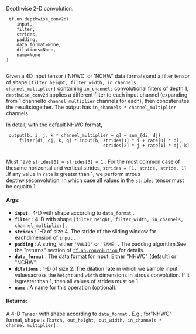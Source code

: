 Depthwise 2-D convolution.

```
 tf.nn.depthwise_conv2d(
    input,
    filter,
    strides,
    padding,
    data_format=None,
    dilations=None,
    name=None
)
 
```

Given a 4D input tensor ('NHWC' or 'NCHW' data formats)and a filter tensor of shape `[filter_height, filter_width, in_channels, channel_multiplier]` containing  `in_channels`  convolutional filters of depth 1,  `depthwise_conv2d` applies a different filter to each input channel (expanding from 1 channelto  `channel_multiplier`  channels for each), then concatenates the resultstogether.  The output has  `in_channels * channel_multiplier`  channels.

In detail, with the default NHWC format,

```
 output[b, i, j, k * channel_multiplier + q] = sum_{di, dj}
     filter[di, dj, k, q] * input[b, strides[1] * i + rate[0] * di,
                                     strides[2] * j + rate[1] * dj, k]
 
```

Must have  `strides[0] = strides[3] = 1` .  For the most common case of thesame horizontal and vertical strides,  `strides = [1, stride, stride, 1]` .If any value in  `rate`  is greater than 1, we perform atrous depthwiseconvolution, in which case all values in the  `strides`  tensor must be equalto 1.

#### Args:
- **`input`** : 4-D with shape according to  `data_format` .
- **`filter`** : 4-D with shape `[filter_height, filter_width, in_channels, channel_multiplier]` .
- **`strides`** : 1-D of size 4.  The stride of the sliding window for eachdimension of  `input` .
- **`padding`** : A string, either  `'VALID'`  or  `'SAME'` . The padding algorithm.See the "returns" section of [ `tf.nn.convolution` ](https://tensorflow.google.cn/api_docs/python/tf/nn/convolution) for details.
- **`data_format`** : The data format for input. Either "NHWC" (default) or "NCHW".
- **`dilations`** : 1-D of size 2. The dilation rate in which we sample input valuesacross the  `height`  and  `width`  dimensions in atrous convolution. If it isgreater than 1, then all values of strides must be 1.
- **`name`** : A name for this operation (optional).


#### Returns:
A 4-D  `Tensor`  with shape according to  `data_format` .  E.g., for"NHWC" format, shape is `[batch, out_height, out_width, in_channels * channel_multiplier].` 

